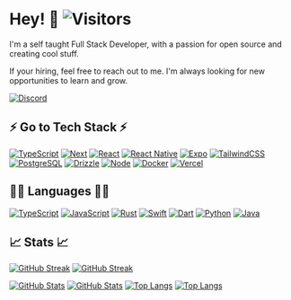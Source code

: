 # Hey! 👋 ![Visitors](https://visitor-badge.laobi.icu/badge?page_id=kabankz.kabankz)

I'm a self taught Full Stack Developer, with a passion for open source and creating cool stuff.

If your hiring, feel free to reach out to me. I'm always looking for new opportunities to learn and grow.

[![Discord](https://img.shields.io/badge/-@kabanks-black?style=for-the-badge&logo=discord&labelColor=black&color=5865F2)](https://discord.com/users/kabanks)

## ⚡ Go to Tech Stack ⚡

[![TypeScript](https://img.shields.io/badge/-TypeScript-black?style=for-the-badge&logo=typescript&labelColor=black&color=3178C6)](https://typescriptlang.org)
[![Next](https://img.shields.io/badge/-Next-black?style=for-the-badge&logo=next.js&labelColor=black&color=000000)](https://nextjs.org)
[![React](https://img.shields.io/badge/-React-black?style=for-the-badge&logo=react&labelColor=black&color=61DAFB)](https://react.dev)
[![React Native](https://img.shields.io/badge/-React_Native-black?style=for-the-badge&logo=react&labelColor=black&color=61DAFB)](https://reactnative.dev)
[![Expo](https://img.shields.io/badge/-Expo-black?style=for-the-badge&logo=expo&labelColor=black&color=000020)](https://expo.dev)
[![TailwindCSS](https://img.shields.io/badge/-TailwindCSS-black?style=for-the-badge&logo=tailwindcss&labelColor=black&color=06B6D4)](https://tailwindcss.com)
[![PostgreSQL](https://img.shields.io/badge/-PostgreSQL-black?style=for-the-badge&logo=postgresql&labelColor=black&color=4169E1)](https://postgresql.org)
[![Drizzle](https://img.shields.io/badge/-Drizzle-black?style=for-the-badge&logo=drizzle&labelColor=black&color=C5F74F)](https://orm.drizzle.team)
[![Node](https://img.shields.io/badge/-Node-black?style=for-the-badge&logo=node.js&labelColor=black&color=5FA04E)](https://nodejs.org)
[![Docker](https://img.shields.io/badge/-Docker-black?style=for-the-badge&logo=docker&labelColor=black&color=2496ED)](https://docker.com)
[![Vercel](https://img.shields.io/badge/-Vercel-black?style=for-the-badge&logo=vercel&labelColor=black&color=000000)](https://vercel.com)

## 👨‍💻 Languages 👨‍💻

[![TypeScript](https://img.shields.io/badge/-TypeScript-black?style=for-the-badge&logo=typescript&labelColor=black&color=3178C6)](https://typescriptlang.org)
[![JavaScript](https://img.shields.io/badge/-JavaScript-black?style=for-the-badge&logo=typescript&labelColor=black&color=F7DF1E)](https://developer.mozilla.org/docs/Web/JavaScript)
[![Rust](https://img.shields.io/badge/-Rust-black?style=for-the-badge&logo=rust&labelColor=black&color=000000)](https://rust-lang.org)
[![Swift](https://img.shields.io/badge/-Swift-black?style=for-the-badge&logo=swift&labelColor=black&color=F05138)](https://swift.org)
[![Dart](https://img.shields.io/badge/-Dart-black?style=for-the-badge&logo=dart&labelColor=black&color=0175C2)](https://dart.dev)
[![Python](https://img.shields.io/badge/-Python-black?style=for-the-badge&logo=python&labelColor=black&color=3776AB)](https://python.org)
[![Java](https://img.shields.io/badge/-Java-black?style=for-the-badge&logo=java&labelColor=black&color=007396)](https://java.com)

## 📈 Stats 📈

[![GitHub Streak](https://github-readme-streak-stats.herokuapp.com?user=KaBankz&theme=catppuccin-mocha#gh-dark-mode-only)](https://github.com/KaBankz#gh-dark-mode-only)
[![GitHub Streak](https://github-readme-streak-stats.herokuapp.com?user=KaBankz&theme=catppuccin-frappe#gh-light-mode-only)](https://github.com/KaBankz#gh-light-mode-only)

[![GitHub Stats](https://github-readme-stats.vercel.app/api?username=KaBankz&show_icons=true&include_all_commits=true&hide=stars&rank_icon=default&theme=catppuccin_mocha#gh-dark-mode-only)](https://github.com/KaBankz#gh-dark-mode-only)
[![GitHub Stats](https://github-readme-stats.vercel.app/api?username=KaBankz&show_icons=true&include_all_commits=true&hide=stars&rank_icon=default&theme=catppuccin_frappe#gh-light-mode-only)](https://github.com/KaBankz#gh-light-mode-only)
[![Top Langs](https://github-readme-stats.vercel.app/api/top-langs/?username=KaBankz&layout=compact&theme=catppuccin_mocha#gh-dark-mode-only)](https://github.com/KaBankz#gh-dark-mode-only)
[![Top Langs](https://github-readme-stats.vercel.app/api/top-langs/?username=KaBankz&layout=compact&theme=catppuccin_frappe#gh-light-mode-only)](https://github.com/KaBankz#gh-light-mode-only)
